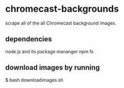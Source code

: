 # chromecast-backgrounds

scrape all of the all Chromecast background images.

## dependencies

node.js and its package mananger
npm fs

## download images by running

$ bash downloadimages.sh
